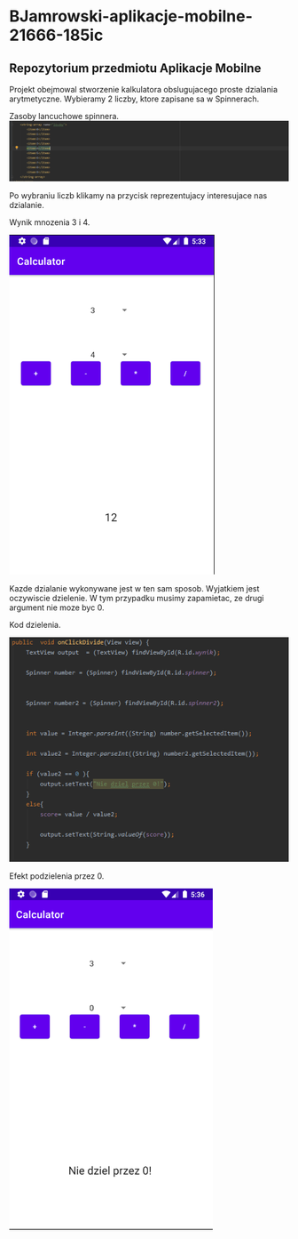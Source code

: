 # BJamrowski-aplikacje-mobilne-21666-185ic
## Repozytorium przedmiotu Aplikacje Mobilne

Projekt obejmowal stworzenie kalkulatora obslugujacego proste dzialania arytmetyczne.
Wybieramy 2 liczby, ktore zapisane sa w Spinnerach.

Zasoby lancuchowe spinnera.
![](./photos/1.png)

Po wybraniu liczb klikamy na przycisk reprezentujacy interesujace nas dzialanie.

Wynik mnozenia 3 i 4.

![](./photos/2.png)

Kazde dzialanie wykonywane jest w ten sam sposob. Wyjatkiem jest oczywiscie dzielenie.
W tym przypadku musimy zapamietac, ze drugi argument nie moze byc 0.

Kod dzielenia.

![](./photos/3.png)

Efekt podzielenia przez 0.

![](./photos/4.png)
